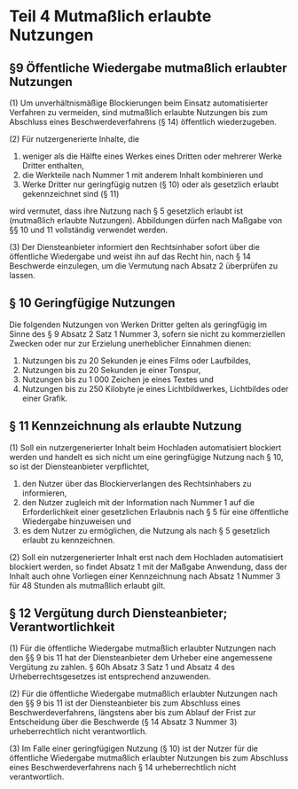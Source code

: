 # Teil 4 Mutmaßlich erlaubte Nutzungen

## §9 Öffentliche Wiedergabe mutmaßlich erlaubter Nutzungen

(1) Um unverhältnismäßige Blockierungen beim Einsatz automatisierter Verfahren zu vermeiden, sind mutmaßlich erlaubte Nutzungen bis zum Abschluss eines Beschwerdeverfahrens (§ 14) öffentlich wiederzugeben.

(2) Für nutzergenerierte Inhalte, die

1. weniger als die Hälfte eines Werkes eines Dritten oder mehrerer Werke Dritter enthalten,
2. die Werkteile nach Nummer 1 mit anderem Inhalt kombinieren und
3. Werke Dritter nur geringfügig nutzen (§ 10) oder als gesetzlich erlaubt gekennzeichnet sind (§ 11)

wird vermutet, dass ihre Nutzung nach § 5 gesetzlich erlaubt ist (mutmaßlich erlaubte Nutzungen). Abbildungen dürfen nach Maßgabe von §§ 10 und 11 vollständig verwendet werden.

(3) Der Diensteanbieter informiert den Rechtsinhaber sofort über die öffentliche Wiedergabe und weist ihn auf das Recht hin, nach § 14 Beschwerde einzulegen, um die Vermutung nach Absatz 2 überprüfen zu lassen.

## § 10 Geringfügige Nutzungen

Die folgenden Nutzungen von Werken Dritter gelten als geringfügig im Sinne des § 9 Absatz 2 Satz 1 Nummer 3, sofern sie nicht zu kommerziellen Zwecken oder nur zur Erzielung unerheblicher Einnahmen dienen:

1. Nutzungen bis zu 20 Sekunden je eines Films oder Laufbildes,
2. Nutzungen bis zu 20 Sekunden je einer Tonspur,
3. Nutzungen bis zu 1 000 Zeichen je eines Textes und
4. Nutzungen bis zu 250 Kilobyte je eines Lichtbildwerkes, Lichtbildes oder einer Grafik.

## § 11 Kennzeichnung als erlaubte Nutzung

(1) Soll ein nutzergenerierter Inhalt beim Hochladen automatisiert blockiert werden und handelt es sich nicht um eine geringfügige Nutzung nach § 10, so ist der Diensteanbieter verpflichtet,

1. den Nutzer über das Blockierverlangen des Rechtsinhabers zu informieren,
2. den Nutzer zugleich mit der Information nach Nummer 1 auf die Erforderlichkeit einer gesetzlichen Erlaubnis nach § 5 für eine öffentliche Wiedergabe hinzuweisen und
3. es dem Nutzer zu ermöglichen, die Nutzung als nach § 5 gesetzlich erlaubt zu kennzeichnen.

(2) Soll ein nutzergenerierter Inhalt erst nach dem Hochladen automatisiert blockiert
werden, so findet Absatz 1 mit der Maßgabe Anwendung, dass der Inhalt auch ohne Vorliegen einer Kennzeichnung nach Absatz 1 Nummer 3 für 48 Stunden als mutmaßlich erlaubt gilt.

## § 12 Vergütung durch Diensteanbieter; Verantwortlichkeit

(1) Für die öffentliche Wiedergabe mutmaßlich erlaubter Nutzungen nach den §§ 9 bis 11 hat der Diensteanbieter dem Urheber eine angemessene Vergütung zu zahlen. § 60h Absatz 3 Satz 1 und Absatz 4 des Urheberrechtsgesetzes ist entsprechend anzuwenden.

(2) Für die öffentliche Wiedergabe mutmaßlich erlaubter Nutzungen nach den §§ 9 bis 11 ist der Diensteanbieter bis zum Abschluss eines Beschwerdeverfahrens, längstens aber bis zum Ablauf der Frist zur Entscheidung über die Beschwerde (§ 14 Absatz 3 Nummer 3) urheberrechtlich nicht verantwortlich.

(3) Im Falle einer geringfügigen Nutzung (§ 10) ist der Nutzer für die öffentliche Wiedergabe mutmaßlich erlaubter Nutzungen bis zum Abschluss eines Beschwerdeverfahrens nach § 14 urheberrechtlich nicht verantwortlich.
